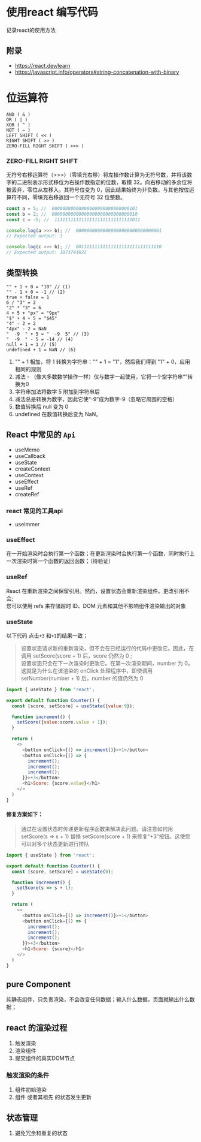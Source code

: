 # 使用react 编写代码
记录react的使用方法
## 附录
- https://react.dev/learn
- https://javascript.info/operators#string-concatenation-with-binary
# 位运算符
```text
AND ( & )
OR ( | )
XOR ( ^ )
NOT ( ~ )
LEFT SHIFT ( << )
RIGHT SHIFT ( >> )
ZERO-FILL RIGHT SHIFT ( >>> )
```
### ZERO-FILL RIGHT SHIFT 
无符号右移运算符（>>>）（零填充右移）将左操作数计算为无符号数，并将该数字的二进制表示形式移位为右操作数指定的位数，取模 32。向右移动的多余位将被丢弃，零位从左移入。其符号位变为 0，因此结果始终为非负数。与其他按位运算符不同，零填充右移返回一个无符号 32 位整数。
```javascript
const a = 5; //  00000000000000000000000000000101
const b = 2; //  00000000000000000000000000000010
const c = -5; //  11111111111111111111111111111011

console.log(a >>> b); //  00000000000000000000000000000001
// Expected output: 1

console.log(c >>> b); //  00111111111111111111111111111110
// Expected output: 1073741822
```

## 类型转换
```text
"" + 1 + 0 = "10" // (1)
"" - 1 + 0 = -1 // (2)
true + false = 1
6 / "3" = 2
"2" * "3" = 6
4 + 5 + "px" = "9px"
"$" + 4 + 5 = "$45"
"4" - 2 = 2
"4px" - 2 = NaN
"  -9  " + 5 = "  -9  5" // (3)
"  -9  " - 5 = -14 // (4)
null + 1 = 1 // (5)
undefined + 1 = NaN // (6)
```
1. "" + 1 相加，将 1 转换为字符串："" + 1 = "1"，然后我们得到 "1" + 0，应用相同的规则
2.  减法 - （像大多数数学操作一样）仅与数字一起使用，它将一个空字符串“”转换为0
3. 字符串加法将数字 5 附加到字符串后
4. 减法总是转换为数字，因此它使“-9”成为数字-9（忽略它周围的空格）
5. 数值转换后 null 变为 0
6. undefined 在数值转换后变为 NaN。

## React 中常见的 `Api`
- useMemo
- useCallback
- useState
- createContext
- useContext
- useEffect
- useRef
- createRef

### react 常见的工具api
- useImmer

### useEffect
在一开始渲染时会执行第一个函数；在更新渲染时会执行第一个函数，同时执行上一次渲染时第一个函数的返回函数；（待验证）
### useRef
React 在重新渲染之间保留引用。然而，设置状态会重新渲染组件。更改引用不会;   
您可以使用 refs 来存储超时 ID、DOM 元素和其他不影响组件渲染输出的对象
### useState
以下代码 点击`+3` 和`+1`的结果一致；
>  设置状态请求新的重新渲染，但不会在已经运行的代码中更改它。因此，在调用 setScore(score + 1) 后，score 仍然为 0 ;   
> 设置状态只会在下一次渲染时更改它。在第一次渲染期间，number 为 0。这就是为什么在该渲染的 onClick 处理程序中，即使调用 setNumber(number + 1) 后，number 的值仍然为 0
```javascript
import { useState } from 'react';

export default function Counter() {
  const [score, setScore] = useState({value:9});

  function increment() {
    setScore({value:score.value + 1});
  }

  return (
    <>
      <button onClick={() => increment()}>+1</button>
      <button onClick={() => {
        increment();
        increment();
        increment();
      }}>+3</button>
      <h1>Score: {score.value}</h1>
    </>
  )
}

```


#### 修复方案如下：  
> 通过在设置状态时传递更新程序函数来解决此问题。请注意如何用 setScore(s => s + 1) 替换 setScore(score + 1) 来修复“+3”按钮。这使您可以对多个状态更新进行排队


```javascript
import { useState } from 'react';

export default function Counter() {
  const [score, setScore] = useState(0);

  function increment() {
    setScore(s => s + 1);
  }

  return (
    <>
      <button onClick={() => increment()}>+1</button>
      <button onClick={() => {
        increment();
        increment();
        increment();
      }}>+3</button>
      <h1>Score: {score}</h1>
    </>
  )
}

```
## pure Component
纯静态组件，只负责渲染，不会改变任何数据；输入什么数据，页面就输出什么数据；
## react 的渲染过程
1. 触发渲染
2. 渲染组件
3. 提交组件的真实DOM节点
### 触发渲染的条件
1. 组件初始渲染
2. 组件 或者其祖先 的状态发生更新

## 状态管理
1. 避免冗余和重复的状态
